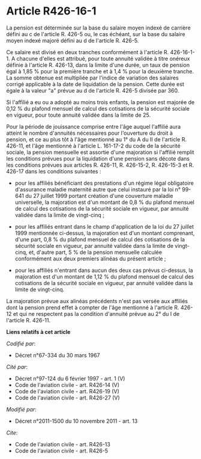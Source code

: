 # Article R426-16-1

La pension est déterminée sur la base du salaire moyen indexé de carrière défini au c de l'article R. 426-5 ou, le cas
échéant, sur la base du salaire moyen indexé majoré défini au d de l'article R. 426-5.

Ce salaire est divisé en deux tranches conformément à l'article R. 426-16-1-1. A chacune d'elles est attribué, pour toute
annuité validée à titre onéreux définie à l'article R. 426-13, dans la limite d'une durée, un taux de pension égal à 1,85 %
pour la première tranche et à 1,4 % pour la deuxième tranche. La somme obtenue est multipliée par l'indice de variation des
salaires corrigé applicable à la date de liquidation de la pension. Cette durée est égale à la valeur "a" prévue au d de
l'article R. 426-5 divisée par 360.

Si l'affilié a eu ou a adopté au moins trois enfants, la pension est majorée de 0,12 % du plafond mensuel de calcul des
cotisations de la sécurité sociale en vigueur, pour toute annuité validée dans la limite de 25.

Pour la période de jouissance comprise entre l'âge auquel l'affilié aura atteint le nombre d'annuités nécessaires pour
l'ouverture du droit à pension, et ce au plus tôt à l'âge mentionné au 1° du A du II de l'article R. 426-11, et l'âge
mentionné à l'article L. 161-17-2 du code de la sécurité sociale, la pension mensuelle est assortie d'une majoration si
l'affilié remplit les conditions prévues pour la liquidation d'une pension sans décote dans les conditions prévues aux
articles R. 426-11, R. 426-15-2, R. 426-15-3 et R. 426-17 dans les conditions suivantes :

- pour les affiliés bénéficiant des prestations d'un régime légal obligatoire d'assurance maladie maternité autre que celui
instauré par la loi n° 99-641 du 27 juillet 1999 portant création d'une couverture maladie universelle, la majoration est
d'un montant de 0,8 % du plafond mensuel de calcul des cotisations de la sécurité sociale en vigueur, par annuité validée
dans la limite de vingt-cinq ;

- pour les affiliés entrant dans le champ d'application de la loi du 27 juillet 1999 mentionnée ci-dessus, la majoration est
d'un montant comprenant, d'une part, 0,8 % du plafond mensuel de calcul des cotisations de la sécurité sociale en vigueur,
par annuité validée dans la limite de vingt-cinq, et, d'autre part, 5 % de la pension mensuelle calculée conformément aux
deux premiers alinéas du présent article ;

- pour les affiliés n'entrant dans aucun des deux cas prévus ci-dessus, la majoration est d'un montant de 1,12 % du plafond
mensuel de calcul des cotisations de la sécurité sociale en vigueur, par annuité validée dans la limite de vingt-cinq.

La majoration prévue aux alinéas précédents n'est pas versée aux affiliés dont la pension prend effet à compter de l'âge
mentionné à l'article R. 426-12 et qui ne respectent pas la condition d'annuité prévue au 2° du I de l'article R. 426-11.

**Liens relatifs à cet article**

_Codifié par_:

  - Décret n°67-334 du 30 mars 1967

_Cité par_:

  - Décret n°97-124 du 6 février 1997 - art. 1 (V)
  - Code de l'aviation civile - art. R426-14 (V)
  - Code de l'aviation civile - art. R426-19 (V)
  - Code de l'aviation civile - art. R426-27 (V)

_Modifié par_:

  - Décret n°2011-1500 du 10 novembre 2011 - art. 13

_Cite_:

  - Code de l'aviation civile - art. R426-13
  - Code de l'aviation civile - art. R426-5
